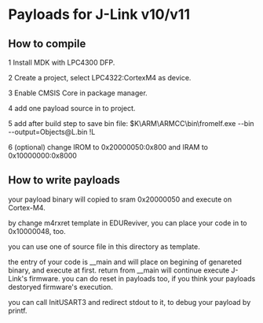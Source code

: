 Payloads for J-Link v10/v11
===========================

How to compile
--------------
1 Install MDK with LPC4300 DFP.

2 Create a project, select LPC4322:CortexM4 as device.

3 Enable CMSIS Core in package manager.

4 add one payload source in to project.

5 add after build step to save bin file: $K\ARM\ARMCC\bin\fromelf.exe --bin --output=Objects\@L.bin !L

6 (optional) change IROM to 0x20000050:0x800 and IRAM to 0x10000000:0x8000

How to write payloads
---------------------
your payload binary will copied to sram 0x20000050 and execute on Cortex-M4.

by change m4rxret template in EDUReviver, you can place your code in to 0x10000048, too.

you can use one of source file in this directory as template.

the entry of your code is __main and will place on begining of genareted binary, and execute at first. return from __main will continue execute J-Link's firmware.
you can do reset in payloads too, if you think your payloads destoryed firmware's execution.

you can call InitUSART3 and redirect stdout to it, to debug your payload by printf.